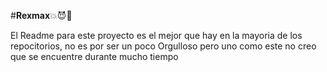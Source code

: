 #**Rexmax**💥😈🖤

El Readme para este proyecto es el mejor que hay en la mayoria de los repocitorios, no es por ser un poco Orgulloso pero uno como este no creo que se encuentre durante mucho tiempo 